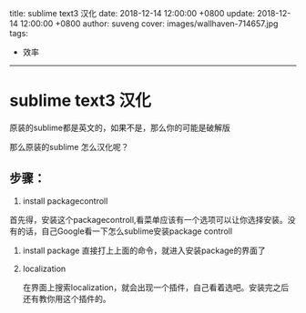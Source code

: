 title: sublime text3 汉化
date: 2018-12-14 12:00:00 +0800
update: 2018-12-14 12:00:00 +0800
author: suveng
cover: images/wallhaven-714657.jpg
tags:

  - 效率

---
# sublime text3 汉化

原装的sublime都是英文的，如果不是，那么你的可能是破解版

那么原装的sublime 怎么汉化呢？

## 步骤：

1. install packagecontroll

首先得，安装这个packagecontroll,看菜单应该有一个选项可以让你选择安装。没有的话，自己Google看一下怎么sublime安装package controll

1. install package 
   直接打上上面的命令，就进入安装package的界面了 

2. localization

   在界面上搜索localization，就会出现一个插件，自己看着选吧。安装完之后还有教你用这个插件的。